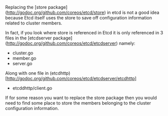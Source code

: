 
Replacing the
[store package]
(http://godoc.org/github.com/coreos/etcd/store)
in etcd is not a good idea because Etcd itself uses the store to save
off configuration information related to cluster members.

In fact, if you look where store is referenced in Etcd it is only referenced
in 3 files in the
[etcdserver package]
(http://godoc.org/github.com/coreos/etcd/etcdserver)
namely:

* cluster.go
* member.go
* server.go

Along with one file in
(etcdhttp)
[http://godoc.org/github.com/coreos/etcd/etcdserver/etcdhttp]
* etcddhttp/client.go

If for some reason you want to replace the store package then you would need to find some place to store the members belonging to the cluster configuration information.
